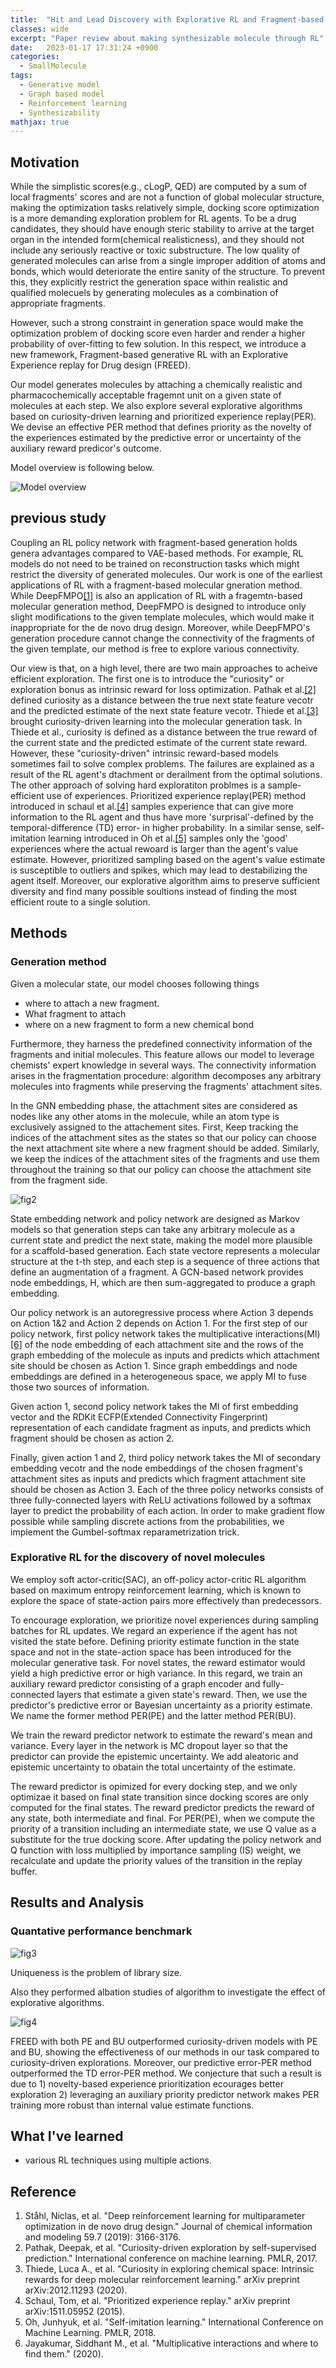 ```yaml
---
title:  "Hit and Lead Discovery with Explorative RL and Fragment-based Molecule Generation(2021)"
classes: wide
excerpt: "Paper review about making synthesizable molecule through RL"
date:   2023-01-17 17:31:24 +0900
categories: 
  - SmallMolecule
tags:
  - Generative model
  - Graph based model
  - Reinforcement learning
  - Synthesizability
mathjax: true
---
```

## Motivation

While the simplistic scores(e.g., cLogP, QED) are computed by a sum of local fragments' scores and are not a function of global molecular structure, making the optimization tasks relatively simple, docking score optimization is a more demanding exploration problem for RL agents. To be a drug candidates, they should have enough steric stability to arrive at the target organ in the intended form(chemical realisticness), and they should not include any seriously reactive or toxic substructure. The low quality of generated molecules can arise from a single improper addition of atoms and bonds, which would deteriorate the entire sanity of the structure. To prevent this, they explicitly restrict the generation space within realistic and qualified molecuels by generating molecules as a combination of appropriate fragments. 

However, such a strong constraint in generation space would make the optimization problem of docking score even harder and render a higher probability of over-fitting to few solution. In this respect, we introduce a new framework, Fragment-based generative RL with an Explorative Experience replay for Drug design (FREED).

Our model generates molecules by attaching a chemically realistic and pharmacochemically acceptable fragemnt unit on a given state of molecules at each step. We also explore several explorative algorithms based on curiosity-driven learning and prioritized experience replay(PER). We devise an effective PER method that defines priority as the novelty of the experiences estimated by the predictive error or uncertainty of the auxiliary reward predicor's outcome. 

Model overview is following below. 

![Model overview](https://jasonkim8652.github.io/assets/images/FREED_1.png)

## previous study

Coupling an RL policy network with fragment-based generation holds genera advantages compared to VAE-based methods. For example, RL models do not need to be trained on reconstruction tasks which might restrict the diversity of generated molecules. Our work is one of the earliest applications of RL with a fragment-based molecular gneration method. While DeepFMPO[[1]](https://pubs.acs.org/doi/full/10.1021/acs.jcim.9b00325?casa_token=ygXhmUxG9ZsAAAAA%3AOOdoB-2LnrC8ZLT2YcZNc6NjzCJQt5u4b9MQ7c332aAByeyvQW-NtVyAB-SfwFe4ki4UFeeGfJKek02J) is also an application of RL with a fragemtn-based molecular generation method, DeepFMPO is designed to introduce only slight modifications to the given template molecules, which would make it inappropriate for the de novo drug design. Moreover, while DeepFMPO's generation procedure cannot change the connectivity of the fragments of the given template, our method is free to explore various connectivity. 

Our view is that, on a high level, there are two main approaches to acheive efficient exploration. The first one is to introduce the "curiosity" or exploration bonus as intrinsic reward for loss optimization. Pathak et al.[[2]]("https://proceedings.mlr.press/v70/pathak17a.html?ref=https://githubhelp.com") defined curiosity as a distance between the true next state feature vecotr and the predicted estimate of the next state feature vecotr. Thiede et al.[[3]](https://arxiv.org/abs/2012.11293) brought curiosity-driven learning into the molecular generation task. In Thiede et al., curiosity is defined as a distance between the true reward of the current state and the predicted estimate of the current state reward. However, these "curiosity-driven" intrinsic reward-based models sometimes fail to solve complex problems. The failures are explained as a result of the RL agent's dtachment or derailment from the optimal solutions. The other approach of solving hard exploratiton problmes is a sample-efficient use of experiences. Prioritized experience replay(PER) method introduced in schaul et al.[[4]](https://arxiv.org/abs/1511.05952) samples experience that can give more information to the RL agent and thus have more 'surprisal'-defined by the temporal-difference (TD) error- in higher probability. In a similar sense, self-imitation learning introduced  in Oh et al.[[5]](http://proceedings.mlr.press/v80/oh18b) samples only the 'good' experiences where the actual rewoard is larger than the agent's value estimate. However, prioritized sampling based on the agent's value estimate is susceptible to outliers and spikes, which may lead to destabilizing the agent itself. Moreover, our explorative algorithm aims to preserve sufficient diversity and find many possible soultions instead of finding the most efficient route to a single solution. 

## Methods

### Generation method

Given a molecular state, our model chooses following things
* where to attach a new fragment.
* What fragment to attach
* where on a new fragment to form a new chemical bond

Furthermore, they harness the predefined connectivity information of the fragments and initial molecules. This feature allows our model to leverage chemists' expert knowledge in several ways. The connectivity information arises in the fragmentation procedure: algorithm decomposes any arbitrary molecules into fragments while preserving the fragments' attachment sites. 

In the GNN embedding phase, the attachment sites are considered as nodes like any other atoms in the molecule, while an atom type is exclusively assigned to the attachement sites. First, Keep tracking the indices of the attachment sites as the states so that our policy can choose the next attachment site where a new fragment should be added. Similarly, we keep the indices of the attachment sites of the fragments and use them throughout the training so that our policy can choose the attachment site from the fragment side. 

![fig2](https://jasonkim8652.github.io/assets/images/FREED_2.png)

State embedding network and policy network are designed as Markov models so that generation steps can take any arbitrary molecule as a current state and predict the next state, making the model more plausible for a scaffold-based generation. Each state vectore represents a molecular structure at the t-th step, and each step is a sequence of three actions that define an augmentation of a fragment. A GCN-based network provides node embeddings, H, which are then sum-aggregated to produce a graph embedding. 

Our policy network is an autoregressive process where Action 3 depends on Action 1&2 and Action 2 depends on Action 1. For the first step of our policy network, first policy network takes the multiplicative interactions(MI) [[6]](https://openreview.net/pdf?id=rylnK6VtDH) of the node embedding of each attachment site and the rows of the graph embedding of the molecule as inputs and predicts which attachment site should be chosen as Action 1.  Since graph embeddings and node embeddings are defined in a heterogeneous space, we apply MI to fuse those two sources of information. 

Given action 1, second policy network takes the MI of first embedding vector and the RDKit ECFP(Extended Connectivity Fingerprint) representation of each candidate fragment as inputs, and predicts which fragment should be chosen as action 2. 

Finally, given action 1 and 2, third policy network takes the MI of secondary embedding vecotr and the node embeddings of the chosen fragment's attachment sites as inputs and predicts which fragment attachment site should be chosen as Action 3. Each of the three policy networks consists of three fully-connected layers with ReLU activations followed by a softmax layer to predict the probability of each action. In order to make gradient flow possible while sampling discrete actions from the probabilities, we implement the Gumbel-softmax reparametrization trick. 

### Explorative RL for the discovery of novel molecules

We employ soft actor-critic(SAC), an off-policy actor-critic RL algorithm based on maximum entropy reinforcement learning, which is known to explore the space of state-action pairs more effectively than predecessors. 

To encourage exploration, we prioritize novel experiences during sampling batches for RL updates. We regard an experience if the agent has not visited the state before. Defining priority estimate function in the state space and not in the state-action space has been introduced for the molecular generative task. For novel states, the reward estimator would yield a high predictive error or high variance. In this regard, we train an auxiliary reward predictor consisting of a graph encoder and fully-connected layers that estimate a given state's reward. Then, we use the predictor's predictive error or Bayesian uncertainty as a priority estimate. We name the former method PER(PE) and the latter method PER(BU).

We train the reward predictor network to estimate the reward's mean and variance. Every layer in the network is MC dropout layer so that the predictor can provide the epistemic uncertainty. We add aleatoric and epistemic uncertainty to obatain the total uncertainty of the estimate. 

The reward predictor is opimized for every docking step, and we only optimizae it based on final state transition since docking scores are only computed for the final states. The reward predictor predicts the reward of any state, both intermediate and final. For PER(PE), when we compute the priority of a transition including an intermediate state, we use Q value as a substitute for the true docking score. 
After updating the policy network and Q function with loss multiplied by importance sampling (IS) weight, we recalculate and update the priority values of the transition in the replay buffer. 

## Results and Analysis

### Quantative performance benchmark

![fig3](https://jasonkim8652.github.io/assets/images/FREED_3.png)

Uniqueness is the problem of library size.

Also they performed albation studies of algorithm to investigate the effect of explorative algorithms. 

![fig4](https://jasonkim8652.github.io/assets/images/FREED_4.png)

FREED with both PE and BU outperformed curiosity-driven models with PE and BU, showing the effectiveness of our methods in our task compared to curiosity-driven explorations. Moreover, our predictive error-PER method outperformed the TD error-PER method. We conjecture that such a result is due to 1) novelty-based experience prioritization ecourages better exploration 2) leveraging an auxiliary priority predictor network makes PER training more robust than internal value estimate functions. 

## What I've learned
* various RL techniques using multiple actions. 

## Reference
1. Ståhl, Niclas, et al. "Deep reinforcement learning for multiparameter optimization in de novo drug design." Journal of chemical information and modeling 59.7 (2019): 3166-3176.
2. Pathak, Deepak, et al. "Curiosity-driven exploration by self-supervised prediction." International conference on machine learning. PMLR, 2017.
3. Thiede, Luca A., et al. "Curiosity in exploring chemical space: Intrinsic rewards for deep molecular reinforcement learning." arXiv preprint arXiv:2012.11293 (2020).
4. Schaul, Tom, et al. "Prioritized experience replay." arXiv preprint arXiv:1511.05952 (2015).
5. Oh, Junhyuk, et al. "Self-imitation learning." International Conference on Machine Learning. PMLR, 2018.
6. Jayakumar, Siddhant M., et al. "Multiplicative interactions and where to find them." (2020).